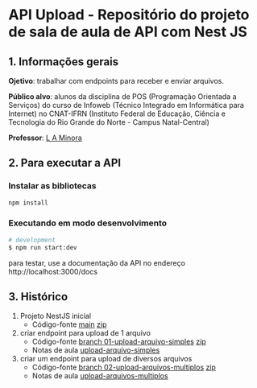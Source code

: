 
# API Upload - Repositório do projeto de sala de aula de API com Nest JS



## 1. Informações gerais

**Ojetivo**: trabalhar com endpoints para receber e enviar arquivos.

**Público alvo**: alunos da disciplina de POS (Programação Orientada a Serviços) do curso de Infoweb (Técnico Integrado em Informática para Internet) no CNAT-IFRN (Instituto Federal de Educação, Ciência e Tecnologia do Rio Grande do Norte - Campus Natal-Central)

**Professor**: [L A Minora](https://github.com/leonardo-minora)



## 2. Para executar a API

### Instalar as bibliotecas

```bash
npm install

```

### Executando em modo desenvolvimento

```bash
# development
$ npm run start:dev

```

para testar, use a documentação da API no endereço http://localhost:3000/docs



## 3. Histórico

1. Projeto NestJS inicial
   - Código-fonte [main](https://github.com/infoweb-pos/2024-api-upload) [zip](https://github.com/infoweb-pos/2024-api-upload/archive/refs/tags/01-projeto-inicial.zip)
2. criar endpoint para upload de 1 arquivo
   - Código-fonte [branch 01-upload-arquivo-simples](https://github.com/infoweb-pos/2024-api-upload/tree/01-upload-arquivo-simples) [zip](https://github.com/infoweb-pos/2024-api-upload/archive/refs/tags/02-upload-arquivo-simples.zip)
   - Notas de aula [upload-arquivo-simples](https://dev.to/leonardominora/nest-upload-de-arquivo-5g1)
3. criar um endpoint para upload de diversos arquivos
   - Código-fonte [branch 02-upload-arquivos-multiplos](https://github.com/infoweb-pos/2024-api-upload/tree/02-upload-arquivos-multiplos) [zip](https://github.com/infoweb-pos/2024-api-upload/archive/refs/tags/03-upload-arquivos-multiplos.zip)
   - Notas de aula [upload-arquivos-multiplos](https://dev.to/leonardominora/nestjs-upload-e-armazenamento-local-de-arquivo-3gbn)

